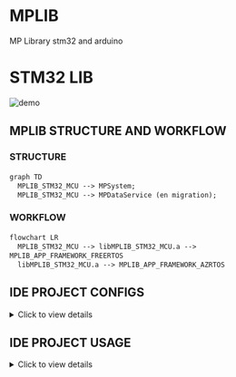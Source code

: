 # MPLIB
 MP Library stm32 and arduino

# STM32 LIB

![demo](mplibsreadyforcodemigration.gif)

## MPLIB STRUCTURE AND WORKFLOW

### STRUCTURE

```mermaid
graph TD
  MPLIB_STM32_MCU --> MPSystem;
  MPLIB_STM32_MCU --> MPDataService (en migration);
```

### WORKFLOW


```mermaid
flowchart LR
  MPLIB_STM32_MCU --> libMPLIB_STM32_MCU.a --> MPLIB_APP_FRAMEWORK_FREERTOS
  libMPLIB_STM32_MCU.a --> MPLIB_APP_FRAMEWORK_AZRTOS
```


## IDE PROJECT CONFIGS

<details>
<summary>Click to view details</summary>

### SYMBOLS

- FREERTOS
- AZRTOS

### LIBS

#### FREERTOS

/MPLIB_APP_FRAMEWORK_FREERTOS/Core/Lib/  
:libMPLIB_STM32_MCU.a

#### AZURE RTOS

/MPLIB_APP_FRAMEWORK_AZRTOS/Core/Lib/  
:libMPLIB_STM32_MCU.a

### INCLUDE

1. /MPLIB_STM32_MCU/Core/Inc

    ![alt text](image-1.png)

</details>

## IDE PROJECT USAGE

<details>
<summary>Click to view details</summary>

### AZRTOS

#### app_threadx.c

/* USER CODE BEGIN PV */

TX_THREAD MPSystemThreadHandler;

/* USER CODE END PV */

//App_ThreadX_Init

/* USER CODE BEGIN App_ThreadX_Init */

  /* Allocate the stack for MPSystem thread  */

  if (tx_byte_allocate(byte_pool, (VOID**) &pointer,
                         TX_APP_STACK_SIZE, TX_NO_WAIT) != TX_SUCCESS)
    {
      return TX_POOL_ERROR;
    }

  /* Create MPSystem thread.  */

  if (tx_thread_create(&MPSystemThreadHandler, "MPSystem", StartSystemServices, 0, pointer,
	TX_APP_STACK_SIZE, TX_MPLIB_THREAD_PRIO, TX_MPLIB_THREAD_PREEMPTION_THRESHOLD,
	TX_NO_TIME_SLICE, TX_APP_THREAD_AUTO_START) != TX_SUCCESS)
  {
	  return TX_THREAD_ERROR;
  }

  /* USER CODE END App_ThreadX_Init */


### FREERTOS

#### app_freertos.c

/* USER CODE BEGIN Includes */

#include "MPSystem.h"


/* Private variables ---------------------------------------------------------*/

/* USER CODE BEGIN Variables */

/* Definitions for SystemServiceTask */

osThreadId_t SystemServiceTaskHandle;
const osThreadAttr_t SystemServiceTask_attributes = {
  .name = "SystemServiceTask",
  .stack_size = 1024 * 4,
  .priority = (osPriority_t) osPriorityNormal,
};
/* USER CODE END Variables */


void MX_FREERTOS_Init(void) {
  /* USER CODE BEGIN RTOS_THREADS */

  /* add threads, ... */

  SystemServiceTaskHandle = osThreadNew(StartSystemServices, NULL, &SystemServiceTask_attributes);

  /* USER CODE END RTOS_THREADS */
}

</details>
